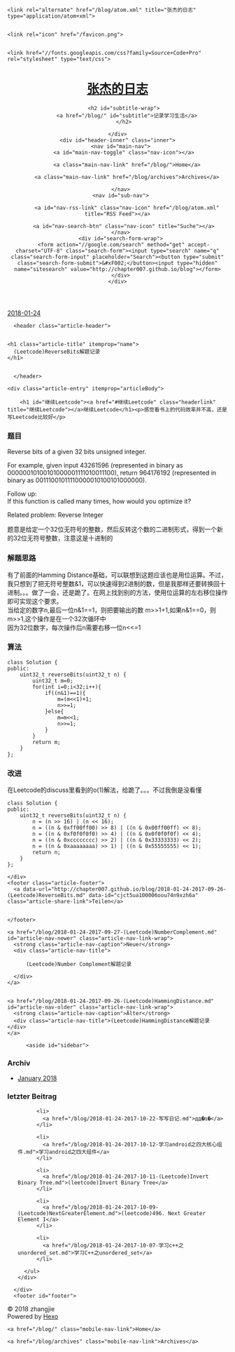 <!DOCTYPE html>
<html>
<head>
  <meta charset="utf-8">
  

  
  <title>(Leetcode)ReverseBits解题记录 | 张杰的日志</title>
  <meta name="viewport" content="width=device-width, initial-scale=1, maximum-scale=1">
  <meta name="description" content="继续Leetcode感觉看书上的代码效率并不高，还是写Leetcode比较好 题目Reverse bits of a given 32 bits unsigned integer. For example, given input 43261596 (represented in binary as 00000010100101000001111010011100), return 9641761">
<meta property="og:type" content="article">
<meta property="og:title" content="(Leetcode)ReverseBits解题记录">
<meta property="og:url" content="http://chapter007.github.io/blog/2018-01-24-2017-09-26-(Leetcode)ReverseBits.md">
<meta property="og:site_name" content="张杰的日志">
<meta property="og:description" content="继续Leetcode感觉看书上的代码效率并不高，还是写Leetcode比较好 题目Reverse bits of a given 32 bits unsigned integer. For example, given input 43261596 (represented in binary as 00000010100101000001111010011100), return 9641761">
<meta property="og:locale" content="zh-Hans">
<meta property="og:updated_time" content="2017-09-26T11:35:08.765Z">
<meta name="twitter:card" content="summary">
<meta name="twitter:title" content="(Leetcode)ReverseBits解题记录">
<meta name="twitter:description" content="继续Leetcode感觉看书上的代码效率并不高，还是写Leetcode比较好 题目Reverse bits of a given 32 bits unsigned integer. For example, given input 43261596 (represented in binary as 00000010100101000001111010011100), return 9641761">
  
    <link rel="alternate" href="/blog/atom.xml" title="张杰的日志" type="application/atom+xml">
  
  
    <link rel="icon" href="/favicon.png">
  
  
    <link href="//fonts.googleapis.com/css?family=Source+Code+Pro" rel="stylesheet" type="text/css">
  
  <link rel="stylesheet" href="/blog/css/style.css">
</head>

<body>
  <div id="container">
    <div id="wrap">
      <header id="header">
  <div id="banner"></div>
  <div id="header-outer" class="outer">
    <div id="header-title" class="inner">
      <h1 id="logo-wrap">
        <a href="/blog/" id="logo">张杰的日志</a>
      </h1>
      
        <h2 id="subtitle-wrap">
          <a href="/blog/" id="subtitle">记录学习生活</a>
        </h2>
      
    </div>
    <div id="header-inner" class="inner">
      <nav id="main-nav">
        <a id="main-nav-toggle" class="nav-icon"></a>
        
          <a class="main-nav-link" href="/blog/">Home</a>
        
          <a class="main-nav-link" href="/blog/archives">Archives</a>
        
      </nav>
      <nav id="sub-nav">
        
          <a id="nav-rss-link" class="nav-icon" href="/blog/atom.xml" title="RSS Feed"></a>
        
        <a id="nav-search-btn" class="nav-icon" title="Suche"></a>
      </nav>
      <div id="search-form-wrap">
        <form action="//google.com/search" method="get" accept-charset="UTF-8" class="search-form"><input type="search" name="q" class="search-form-input" placeholder="Search"><button type="submit" class="search-form-submit">&#xF002;</button><input type="hidden" name="sitesearch" value="http://chapter007.github.io/blog"></form>
      </div>
    </div>
  </div>
</header>
      <div class="outer">
        <section id="main"><article id="content-2017-09-26-(Leetcode)ReverseBits" class="article article-type-content" itemscope itemprop="blogPost">
  <div class="article-meta">
    <a href="/blog/2018-01-24-2017-09-26-(Leetcode)ReverseBits.md" class="article-date">
  <time datetime="2018-01-24T13:16:48.222Z" itemprop="datePublished">2018-01-24</time>
</a>
    
  </div>
  <div class="article-inner">
    
    
      <header class="article-header">
        
  
    <h1 class="article-title" itemprop="name">
      (Leetcode)ReverseBits解题记录
    </h1>
  

      </header>
    
    <div class="article-entry" itemprop="articleBody">
      
        <h1 id="继续Leetcode"><a href="#继续Leetcode" class="headerlink" title="继续Leetcode"></a>继续Leetcode</h1><p>感觉看书上的代码效率并不高，还是写Leetcode比较好</p>
<h1 id="题目"><a href="#题目" class="headerlink" title="题目"></a>题目</h1><p>Reverse bits of a given 32 bits unsigned integer.</p>
<p>For example, given input 43261596 (represented in binary as 00000010100101000001111010011100), return 964176192 (represented in binary as 00111001011110000010100101000000).</p>
<p>Follow up:<br>If this function is called many times, how would you optimize it?</p>
<p>Related problem: Reverse Integer</p>
<p>题意是给定一个32位无符号的整数，然后反转这个数的二进制形式，得到一个新的32位无符号整数，注意这是十进制的</p>
<h1 id="解题思路"><a href="#解题思路" class="headerlink" title="解题思路"></a>解题思路</h1><p>有了前面的Hamming Distance基础，可以联想到这题应该也是用位运算。不过，我只想到了把无符号整数&amp;1，可以快速得到2进制的数，但是我那样还要转换回十进制。。。做了一会，还是跪了。在网上找到别的方法，使用位运算的左右移位操作即可实现这个要求。<br>当给定的数字n,最后一位n&amp;1==1，则把要输出的数 m&gt;&gt;1+1,如果n&amp;1==0，则m&gt;&gt;1,这个操作是在一个32次循环中<br>因为32位数字，每次操作后n需要右移一位n&lt;&lt;=1</p>
<h1 id="算法"><a href="#算法" class="headerlink" title="算法"></a>算法</h1><pre><code>class Solution {
public:
    uint32_t reverseBits(uint32_t n) {
        uint32_t m=0;
        for(int i=0;i&lt;32;i++){
            if((n&amp;1)==1){
                m=(m&lt;&lt;1)+1;
                n&gt;&gt;=1;
            }else{
                m=m&lt;&lt;1;
                n&gt;&gt;=1;
            }
        }
        return m;
    }
};
</code></pre><h1 id="改进"><a href="#改进" class="headerlink" title="改进"></a>改进</h1><p>在Leetcode的discuss里看到的o(1)解法，给跪了。。。不过我倒是没看懂</p>
<pre><code>class Solution {
public:
    uint32_t reverseBits(uint32_t n) {
        n = (n &gt;&gt; 16) | (n &lt;&lt; 16);
        n = ((n &amp; 0xff00ff00) &gt;&gt; 8) | ((n &amp; 0x00ff00ff) &lt;&lt; 8);
        n = ((n &amp; 0xf0f0f0f0) &gt;&gt; 4) | ((n &amp; 0x0f0f0f0f) &lt;&lt; 4);
        n = ((n &amp; 0xcccccccc) &gt;&gt; 2) | ((n &amp; 0x33333333) &lt;&lt; 2);
        n = ((n &amp; 0xaaaaaaaa) &gt;&gt; 1) | ((n &amp; 0x55555555) &lt;&lt; 1);
        return n;
    }
};
</code></pre>
      
    </div>
    <footer class="article-footer">
      <a data-url="http://chapter007.github.io/blog/2018-01-24-2017-09-26-(Leetcode)ReverseBits.md" data-id="cjct5ua100006oou74n9xzh6a" class="article-share-link">Teilen</a>
      
      
    </footer>
  </div>
  
    
<nav id="article-nav">
  
    <a href="/blog/2018-01-24-2017-09-27-(Leetcode)NumberComplement.md" id="article-nav-newer" class="article-nav-link-wrap">
      <strong class="article-nav-caption">Neuer</strong>
      <div class="article-nav-title">
        
          (Leetcode)Number Complement解题记录
        
      </div>
    </a>
  
  
    <a href="/blog/2018-01-24-2017-09-26-(Leetcode)HammingDistance.md" id="article-nav-older" class="article-nav-link-wrap">
      <strong class="article-nav-caption">Älter</strong>
      <div class="article-nav-title">(Leetcode)HammingDistance解题记录</div>
    </a>
  
</nav>

  
</article>

</section>
        
          <aside id="sidebar">
  
    

  
    

  
    
  
    
  <div class="widget-wrap">
    <h3 class="widget-title">Archiv</h3>
    <div class="widget">
      <ul class="archive-list"><li class="archive-list-item"><a class="archive-list-link" href="/blog/archives/2018/01/">January 2018</a></li></ul>
    </div>
  </div>


  
    
  <div class="widget-wrap">
    <h3 class="widget-title">letzter Beitrag</h3>
    <div class="widget">
      <ul>
        
          <li>
            <a href="/blog/2018-01-24-2017-10-22-写写日记.md">дд�ռ�</a>
          </li>
        
          <li>
            <a href="/blog/2018-01-24-2017-10-12-学习android之四大核心组件.md">学习android之四大组件</a>
          </li>
        
          <li>
            <a href="/blog/2018-01-24-2017-10-11-(Leetcode)Invert Binary Tree.md">(leetcode)Invert Binary Tree</a>
          </li>
        
          <li>
            <a href="/blog/2018-01-24-2017-10-09-(Leetcode)NextGreaterElement.md">(leetcode)496. Next Greater Element I</a>
          </li>
        
          <li>
            <a href="/blog/2018-01-24-2017-10-07-学习c++之unordered_set.md">学习C++之unordered_set</a>
          </li>
        
      </ul>
    </div>
  </div>

  
</aside>
        
      </div>
      <footer id="footer">
  
  <div class="outer">
    <div id="footer-info" class="inner">
      &copy; 2018 zhangjie<br>
      Powered by <a href="http://hexo.io/" target="_blank">Hexo</a>
    </div>
  </div>
</footer>
    </div>
    <nav id="mobile-nav">
  
    <a href="/blog/" class="mobile-nav-link">Home</a>
  
    <a href="/blog/archives" class="mobile-nav-link">Archives</a>
  
</nav>
    

<script src="//ajax.googleapis.com/ajax/libs/jquery/2.0.3/jquery.min.js"></script>


  <link rel="stylesheet" href="/blog/fancybox/jquery.fancybox.css">
  <script src="/blog/fancybox/jquery.fancybox.pack.js"></script>


<script src="/blog/js/script.js"></script>



  </div>
</body>
</html>